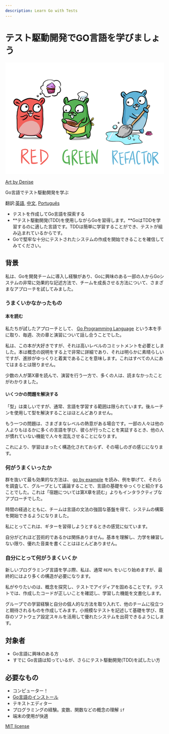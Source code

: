 ```yaml
---
description: Learn Go with Tests
---
```


# テスト駆動開発でGO言語を学びましょう

![](.gitbook/assets/red-green-blue-gophers-smaller.png)

[Art by Denise](https://twitter.com/deniseyu21)

Go言語でテスト駆動開発を学ぶ

翻訳:[英語](https://quii.gitbook.io/learn-go-with-tests/), [中文](https://studygolang.gitbook.io/learn-go-with-tests), [Português](https://larien.gitbook.io/aprenda-go-com-testes/)

* テストを作成してGo言語を探索する
* **テスト駆動開発\(TDD\)を使用しながらGoを習得します。**GoはTDDを学習するのに適した言語です。TDDは簡単に学習することができ、テストが組み込まれているからです。
* Goで堅牢な十分にテストされたシステムの作成を開始できることを確信してみてください。

## 背景

私は、Goを開発チームに導入し経験があり、Goに興味のある一部の人からGoシステムの非常に効果的な記述方法で、チームを成長させる方法について、さまざまなアプローチを試してみました。

### うまくいかなかったもの

#### 本を読む

私たちが試したアプローチとして、 [Go Programming Language](https://www.amazon.co.uk/Programming-Language-Addison-Wesley-Professional-Computing/dp/0134190440) という本を手に取り、毎週、次の章と演習について話し合うことでした。

私は、この本が大好きですが、それは高いレベルのコミットメントを必要としました。本は概念の説明をする上で非常に詳細であり、それは明らかに素晴らしいですが、進捗がゆっくりと着実であることを意味します。これはすべての人にあてはまるとは限りません。

少数の人が第X章を読んで、演習を行う一方で、多くの人は、読まなかったことがわかりました。

#### いくつかの問題を解決する

「型」は楽しいですが、通常、言語を学習する範囲は限られています。後ルーチンを使用して型を解決することはほとんどありません。

もう一つの問題は、さまざまなレベルの熱意がある場合です。一部の人々は他の人よりもはるかに多くの言語を学び、彼らが行ったことを実証するとき、他の人が慣れていない機能で人々を混乱させることになります。

これにより、学習はまったく構造化されておらず、その場しのぎの感じになります。

### 何がうまくいったか

群を抜いて最も効果的な方法は、 [go by example](https://gobyexample.com/) を読み、例を挙げて、それらを調査して、グループとして議論することで、言語の基礎をゆっくりと紹介することでした。これは「宿題については第X章を読む」よりもインタラクティブなアプローチでした。

時間の経過とともに、チームは言語の文法の強固な基盤を得て、システムの構築を開始できるようになりました。

私にとってこれは、ギターを習得しようとするときの感覚に似ています。

自分がどれほど芸術的であるかは関係ありません。基本を理解し、力学を練習しない限り、優れた音楽を書くことはほとんどありません。

### 自分にとって何がうまくいくか

新しいプログラミング言語を学ぶ際、私は、通常 `REPL` をいじり始めますが、最終的にはより多くの構造が必要になります。

私がやりたいのは、概念を探究し、テストでアイディアを固めることです。テストでは、作成したコードが正しいことを確認し、学習した機能を文書化します。

グループでの学習経験と自分の個人的な方法を取り入れて、他のチームに役立つと期待されるものを作成してみます。小規模なテストを記述して基礎を学び、既存のソフトウェア設定スキルを活用して優れたシステムを出荷できるようにします。

## 対象者

* Go言語に興味のある方
* すでに Go言語は知っているが、さらにテスト駆動開発\(TDD\)を試したい方

## 必要なもの

* コンピューター！
* [Go言語のインストール](https://golang.org/)
* テキストエディター
* プログラミングの経験。変数、関数などの概念の理解 `if`
* 端末の使用が快適



[MIT license](https://github.com/andmorefine/learn-go-with-tests/tree/2705e1505f1d4426969523d3c9be643bc40ca699/LICENSE.md)

